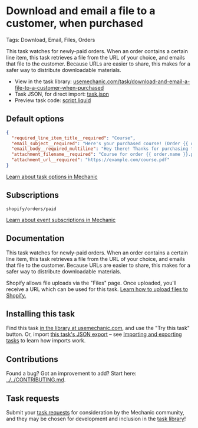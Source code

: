 # Download and email a file to a customer, when purchased

Tags: Download, Email, Files, Orders

This task watches for newly-paid orders. When an order contains a certain line item, this task retrieves a file from the URL of your choice, and emails that file to the customer. Because URLs are easier to share, this makes for a safer way to distribute downloadable materials.

* View in the task library: [usemechanic.com/task/download-and-email-a-file-to-a-customer-when-purchased](https://usemechanic.com/task/download-and-email-a-file-to-a-customer-when-purchased)
* Task JSON, for direct import: [task.json](../../tasks/download-and-email-a-file-to-a-customer-when-purchased.json)
* Preview task code: [script.liquid](./script.liquid)

## Default options

```json
{
  "required_line_item_title__required": "Course",
  "email_subject__required": "Here's your purchased course! (Order {{ order.name }})",
  "email_body__required_multiline": "Hey there! Thanks for purchasing this course. You'll find the PDF attached to this email. :)\n\nThanks,\n{{ shop.name }}",
  "attachment_filename__required": "Course for order {{ order.name }}.pdf",
  "attachment_url__required": "https://example.com/course.pdf"
}
```

[Learn about task options in Mechanic](https://docs.usemechanic.com/article/471-task-options)

## Subscriptions

```liquid
shopify/orders/paid
```

[Learn about event subscriptions in Mechanic](https://docs.usemechanic.com/article/408-subscriptions)

## Documentation

This task watches for newly-paid orders. When an order contains a certain line item, this task retrieves a file from the URL of your choice, and emails that file to the customer. Because URLs are easier to share, this makes for a safer way to distribute downloadable materials.

Shopify allows file uploads via the "Files" page. Once uploaded, you'll receive a URL which can be used for this task. [Learn how to upload files to Shopify.](https://help.shopify.com/en/manual/sell-online/online-store/file-uploads#upload-a-file-on-the-files-page)

## Installing this task

Find this task [in the library at usemechanic.com](https://usemechanic.com/task/download-and-email-a-file-to-a-customer-when-purchased), and use the "Try this task" button. Or, import [this task's JSON export](../../tasks/download-and-email-a-file-to-a-customer-when-purchased.json) – see [Importing and exporting tasks](https://docs.usemechanic.com/article/505-importing-and-exporting-tasks) to learn how imports work.

## Contributions

Found a bug? Got an improvement to add? Start here: [../../CONTRIBUTING.md](../../CONTRIBUTING.md).

## Task requests

Submit your [task requests](https://mechanic.canny.io/task-requests) for consideration by the Mechanic community, and they may be chosen for development and inclusion in the [task library](https://tasks.mechanic.dev/)!

